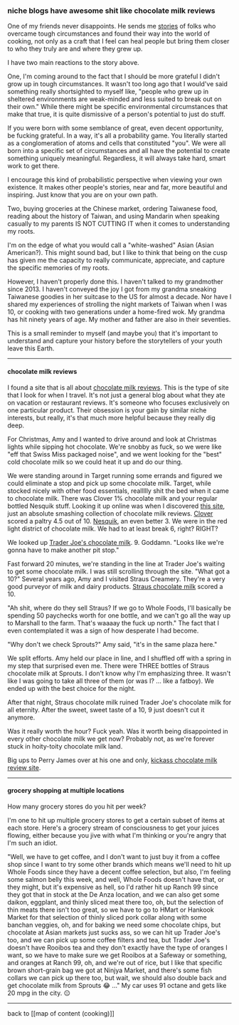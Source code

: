 ### niche blogs have awesome shit like chocolate milk reviews

One of my friends never disappoints. He sends me [stories](https://www.latimes.com/food/story/2019-10-16/seoul-boyle-heights-east-la-tacos-itaewon-el-pino-323) of folks who overcame tough circumstances and found their way into the world of cooking, not only as a craft that I feel can heal people but bring them closer to who they truly are and where they grew up.

I have two main reactions to the story above.

One, I'm coming around to the fact that I should be more grateful I didn't grow up in tough circumstances. It wasn't too long ago that I would've said something really shortsighted to myself like, "people who grew up in sheltered environments are weak-minded and less suited to break out on their own." While there might be specific environmental circumstances that make that true, it is quite dismissive of a person's potential to just do stuff.

If you were born with some semblance of great, even decent opportunity, be fucking grateful. In a way, it's all a probability game. You literally started as a conglomeration of atoms and cells that constituted "you". We were all born into a specific set of circumstances and all have the potential to create something uniquely meaningful. Regardless, it will always take hard, smart work to get there. 

I encourage this kind of probabilistic perspective when viewing your own existence. It makes other people's stories, near and far, more beautiful and inspiring. Just know that you are on your own path.

Two, buying groceries at the Chinese market, ordering Taiwanese food, reading about the history of Taiwan, and using Mandarin when speaking casually to my parents IS NOT CUTTING IT when it comes to understanding my roots.

I'm on the edge of what you would call a "white-washed" Asian (Asian American?). This might sound bad, but I like to think that being on the cusp has given me the capacity to really communicate, appreciate, and capture the specific memories of my roots.

However, I haven't properly done this. I haven't talked to my grandmother since 2013. I haven't conveyed the joy I got from my grandma sneaking Taiwanese goodies in her suitcase to the US for almost a decade. Nor have I shared my experiences of strolling the night markets of Taiwan when I was 10, or cooking with two generations under a home-fired wok. My grandma has hit ninety years of age. My mother and father are also in their seventies.

This is a small reminder to myself (and maybe you) that it's important to understand and capture your history before the storytellers of your youth leave this Earth.

---

#### chocolate milk reviews

I found a site that is all about [chocolate milk reviews](https://www.afoolzerrand.com). This is the type of site that I look for when I travel. It's not just a general blog about what they ate on vacation or restaurant reviews. It's someone who focuses exclusively on one particular product. Their obsession is your gain by similar niche interests, but really, it's that much more helpful because they really dig deep.

For Christmas, Amy and I wanted to drive around and look at Christmas lights while sipping hot chocolate. We're snobby as fuck, so we were like "eff that Swiss Miss packaged noise", and we went looking for the "best" cold chocolate milk so we could heat it up and do our thing.

We were standing around in Target running some errands and figured we could eliminate a stop and pick up some chocolate milk. Target, while stocked nicely with other food essentials, reallllly shit the bed when it came to chocolate milk. There was Clover 1% chocolate milk and your regular bottled Nesquik stuff. Looking it up online was when I discovered [this site](https://www.afoolzerrand.com), just an absolute smashing collection of chocolate milk reviews. [Clover](https://www.afoolzerrand.com/home/clover-sonoma-reduced-fat-chocolate-milk?rq=sonoma) scored a paltry 4.5 out of 10. [Nesquik](https://www.afoolzerrand.com/home/nestle-nesquik-low-fat-chocolate-milk?rq=nesquik), an even better 3. We were in the red light district of chocolate milk. We had to at least break 6, right? RIGHT?

We looked up [Trader Joe's chocolate milk](https://www.afoolzerrand.com/home/trader-joes-chocolate-milk?rq=trader). 9. Goddamn. "Looks like we're gonna have to make another pit stop."

Fast forward 20 minutes, we're standing in the line at Trader Joe's waiting to get some chocolate milk. I was still scrolling through the site. "What got a 10?" Several years ago, Amy and I visited Straus Creamery. They're a very good purveyor of milk and dairy products. [Straus chocolate milk](https://www.afoolzerrand.com/home/straus-family-creamery-organic-chocolate-milk?rq=straus) scored a 10.

"Ah shit, where do they sell Straus? If we go to Whole Foods, I'll basically be spending 50 paychecks worth for one bottle, and we can't go all the way up to Marshall to the farm. That's waaaay the fuck up north." The fact that I even contemplated it was a sign of how desperate I had become.

"Why don't we check Sprouts?" Amy said, "it's in the same plaza here."
  
We split efforts. Amy held our place in line, and I shuffled off with a spring in my step that surprised even me. There were THREE bottles of Straus chocolate milk at Sprouts. I don't know why I'm emphasizing three. It wasn't like I was going to take all three of them (or was I? … like a fatboy). We ended up with the best choice for the night.
  
After that night, Straus chocolate milk ruined Trader Joe's chocolate milk for all eternity. After the sweet, sweet taste of a 10, 9 just doesn't cut it anymore.

Was it really worth the hour? Fuck yeah. Was it worth being disappointed in every other chocolate milk we get now? Probably not, as we're forever stuck in hoity-toity chocolate milk land.

Big ups to Perry James over at his one and only, [kickass chocolate milk review site](https://www.afoolzerrand.com/).

---

#### grocery shopping at multiple locations

How many grocery stores do you hit per week?

I'm one to hit up multiple grocery stores to get a certain subset of items at each store. Here's a grocery stream of consciousness to get your juices flowing, either because you jive with what I'm thinking or you're angry that I'm such an idiot.

"Well, we have to get coffee, and I don't want to just buy it from a coffee shop since I want to try some other brands which means we'll need to hit up Whole Foods since they have a decent coffee selection, but also, I'm feeling some salmon belly this week, and well, Whole Foods doesn't have that, or they might, but it's expensive as hell, so I'd rather hit up Ranch 99 since they got that in stock at the De Anza location, and we can also get some daikon, eggplant, and thinly sliced meat there too, oh, but the selection of thin meats there isn't too great, so we have to go to HMart or Hankook Market for that selection of thinly sliced pork collar along with some banchan veggies, oh, and for baking we need some chocolate chips, but chocolate at Asian markets just sucks ass, so we can hit up Trader Joe's too, and we can pick up some coffee filters and tea, but Trader Joe's doesn't have Rooibos tea and they don't exactly have the type of oranges I want, so we have to make sure we get Rooibos at a Safeway or something, and oranges at Ranch 99, oh, and we're out of rice, but I like that specific brown short-grain bag we got at Ninjya Market, and there's some fish collars we can pick up there too, but wait, we should also double back and get chocolate milk from Sprouts 😂 …" My car uses 91 octane and gets like 20 mpg in the city. 😐

---

back to [[map of content (cooking)]]